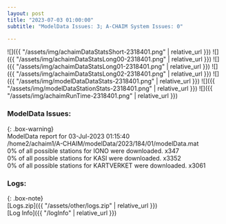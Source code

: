 ```yaml
---
layout: post
title: "2023-07-03 01:00:00"
subtitle: "ModelData Issues: 3; A-CHAIM System Issues: 0"

---
```


![]({{ "/assets/img/achaimDataStatsShort-2318401.png" | relative_url }})
![]({{ "/assets/img/achaimDataStatsLong00-2318401.png" | relative_url }})
![]({{ "/assets/img/achaimDataStatsLong01-2318401.png" | relative_url }})
![]({{ "/assets/img/achaimDataStatsLong02-2318401.png" | relative_url }})
![]({{ "/assets/img/modelDataDataStats-2318401.png" | relative_url }})
![]({{ "/assets/img/modelDataStationStats-2318401.png" | relative_url }})
![]({{ "/assets/img/achaimRunTime-2318401.png" | relative_url }})


### ModelData Issues:  
  
{: .box-warning}  
 ModelData report for 03-Jul-2023 01:15:40   
 /home2/achaim1/A-CHAIM/modelData/2023/184/01/modelData.mat   
 0% of all possible stations for IONO were downloaded. x347   
 0% of all possible stations for KASI were downloaded. x3352   
 0% of all possible stations for KARTVERKET were downloaded. x3061   
  


### Logs:  
  
{: .box-note}  
[Logs.zip]({{ "/assets/other/logs.zip" | relative_url }})  
[Log Info]({{ "/logInfo" | relative_url }})  
